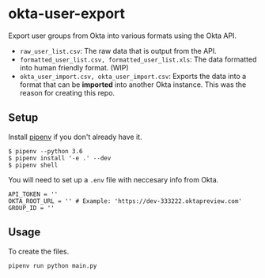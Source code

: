 # okta-user-export

Export user groups from Okta into various formats using the Okta API.

- `raw_user_list.csv`:  The raw data that is output from the API. 
- `formatted_user_list.csv, formatted_user_list.xls`: The data formatted into human friendly format. (WIP)
- `okta_user_import.csv, okta_user_import.csv`: Exports the data into a format that can be **imported** into another Okta instance. This was the reason for creating this repo.

## Setup

Install [pipenv](https://docs.pipenv.org/index.html) if you don't already have it.

```shell
$ pipenv --python 3.6
$ pipenv install '-e .' --dev
$ pipenv shell
```

You will need to set up a `.env` file with neccesary info from Okta.

```shell
API_TOKEN = ''
OKTA_ROOT_URL = '' # Example: 'https://dev-333222.oktapreview.com'
GROUP_ID = ''
```

## Usage

To create the files.

```shell
pipenv run python main.py
```